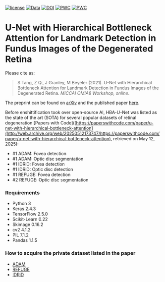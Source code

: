 [![license](https://img.shields.io/badge/License-BSD%203--Clause-blue.svg)](https://github.com/uwescience/pulse2percept/blob/master/LICENSE)
[![Data](https://img.shields.io/badge/data-osf.io-lightgrey.svg)](https://osf.io/s2udz/)
[![DOI](https://img.shields.io/badge/DOI-10.1145%2F3458709.3458982-orange)](https://doi.org/10.1007/978-3-030-87000-3_7)
[![PWC](https://img.shields.io/endpoint.svg?url=https://paperswithcode.com/badge/u-net-with-hierarchical-bottleneck-attention/fovea-detection-on-refuge)](https://paperswithcode.com/sota/fovea-detection-on-refuge?p=u-net-with-hierarchical-bottleneck-attention)
[![PWC](https://img.shields.io/endpoint.svg?url=https://paperswithcode.com/badge/u-net-with-hierarchical-bottleneck-attention/optic-disc-segmentation-on-adam)](https://paperswithcode.com/sota/optic-disc-segmentation-on-adam?p=u-net-with-hierarchical-bottleneck-attention)

# U-Net with Hierarchical Bottleneck Attention for Landmark Detection in Fundus Images of the Degenerated Retina

Please cite as:

> S Tang, Z Qi, J Granley, M Beyeler (2021). U-Net with Hierarchical Bottleneck Attention for Landmark Detection in Fundus Images of the Degenerated Retina. *MICCAI OMIA8 Workshop, online*.

The preprint can be found on [arXiv](https://arxiv.org/abs/2107.04721) and the published paper [here](https://doi.org/10.1007/978-3-030-87000-3_7).

Before enshittification took over open-source AI, HBA-U-Net was listed as the state of the art (SOTA) for several popular datasets of retinal degeneration [Papers with Code]([https://paperswithcode.com/paper/u-net-with-hierarchical-bottleneck-attention](http://web.archive.org/web/20250512173747/https://paperswithcode.com/paper/u-net-with-hierarchical-bottleneck-attention), retrieved on May 12, 2025):

- #1 ADAM: Fovea detection
- #1 ADAM: Optic disc segmentation
- #1 IDRiD: Fovea detection
- #1 IDRiD: Optic disc detection
- #1 REFUGE: Fovea detection
- #2 REFUGE: Optic disc segmentation

### Requirements

- Python 3
- Keras 2.4.3
- TensorFlow 2.5.0
- Scikit-Learn 0.22
- Skimage 0.16.2
- cv2 4.1.2
- PIL 7.1.2
- Pandas 1.1.5

### How to acquire the private dataset listed in the paper

- [ADAM](https://amd.grand-challenge.org/)
- [REFUGE](https://refuge.grand-challenge.org/details/)
- [IDRiD](https://idrid.grand-challenge.org/)

